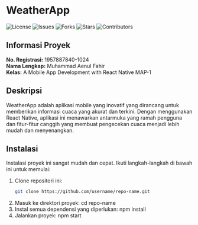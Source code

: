 # WeatherApp

![License](https://img.shields.io/github/license/aenulfahir/WeatherApp)
![Issues](https://img.shields.io/github/issues/aenulfahir/WeatherApp)
![Forks](https://img.shields.io/github/forks/aenulfahir/WeatherApp)
![Stars](https://img.shields.io/github/stars/aenulfahir/WeatherApp)
![Contributors](https://img.shields.io/github/contributors/aenulfahir/WeatherApp)

## Informasi Proyek
**No. Registrasi:** 1957887840-1024  
**Nama Lengkap:** Muhammad Aenul Fahir  
**Kelas:** A Mobile App Development with React Native MAP-1

## Deskripsi

WeatherApp adalah aplikasi mobile yang inovatif yang dirancang untuk memberikan informasi cuaca yang akurat dan terkini. Dengan menggunakan React Native, aplikasi ini menawarkan antarmuka yang ramah pengguna dan fitur-fitur canggih yang membuat pengecekan cuaca menjadi lebih mudah dan menyenangkan.

## Instalasi

Instalasi proyek ini sangat mudah dan cepat. Ikuti langkah-langkah di bawah ini untuk memulai:

1. Clone repositori ini:
   ```bash
   git clone https://github.com/username/repo-name.git
2. Masuk ke direktori proyek:
    cd repo-name
3. Instal semua dependensi yang diperlukan:
    npm install
4. Jalankan proyek:
    npm start


